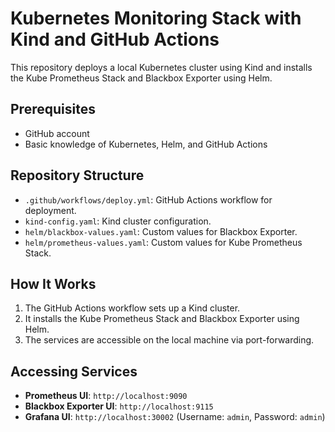 # Kubernetes Monitoring Stack with Kind and GitHub Actions

This repository deploys a local Kubernetes cluster using Kind and installs the Kube Prometheus Stack and Blackbox Exporter using Helm.

## Prerequisites

- GitHub account
- Basic knowledge of Kubernetes, Helm, and GitHub Actions

## Repository Structure

- `.github/workflows/deploy.yml`: GitHub Actions workflow for deployment.
- `kind-config.yaml`: Kind cluster configuration.
- `helm/blackbox-values.yaml`: Custom values for Blackbox Exporter.
- `helm/prometheus-values.yaml`: Custom values for Kube Prometheus Stack.

## How It Works

1. The GitHub Actions workflow sets up a Kind cluster.
2. It installs the Kube Prometheus Stack and Blackbox Exporter using Helm.
3. The services are accessible on the local machine via port-forwarding.

## Accessing Services

- **Prometheus UI**: `http://localhost:9090`
- **Blackbox Exporter UI**: `http://localhost:9115`
- **Grafana UI**: `http://localhost:30002` (Username: `admin`, Password: `admin`)
